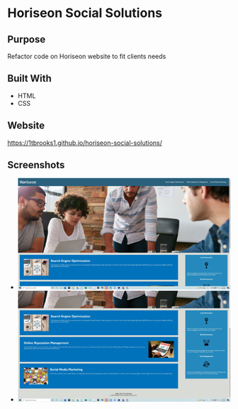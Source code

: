 # Horiseon Social Solutions

## Purpose

Refactor code on Horiseon website to fit clients needs

## Built With

- HTML
- CSS

## Website

https://1tbrooks1.github.io/horiseon-social-solutions/

## Screenshots
- ![Alt text](./Develop/assets/images/final-webpage-1.jpg?raw=true "final-webpage-1")
- ![Alt text](./Develop/assets/images/final-webpage-2.jpg?raw=true "final-webpage-2")